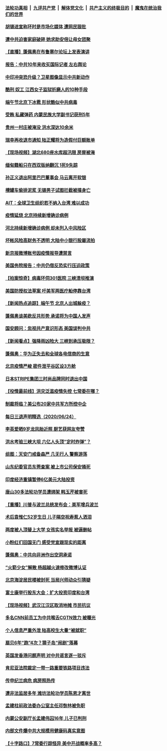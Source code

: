 ####  [法轮功真相](../../../../basic/blob/master/README.md?t=06260102) &nbsp;|&nbsp; [九评共产党](../../../../9ping.md/blob/master/README.md?t=06260102) &nbsp;|&nbsp; [解体党文化](../../../../jtdwh.md/blob/master/README.md?t=06260102)  &nbsp;|&nbsp; [共产主义的终极目的](../../../../gczydzjmd.md/blob/master/README.md?t=06260102) &nbsp;|&nbsp; [魔鬼在统治我们的世界](../../../../mgztzwmdsj.md/blob/master/README.md?t=06260102) 

#### [胡锡进宣称环时是市场化媒体 遭网民狠批](../pages/nsc413/n12211888.md?t=06260102) 

#### [遭中共迫害家庭破碎 她求助安倍让母女团聚](../pages/nsc413/n12211978.md?t=06260102) 

#### [【直播】蓬佩奥在布鲁塞尔论坛上发表演讲](../pages/nsc413/n12211937.md?t=06260102) 

#### [报告：中共10年来收买国际记者 左右舆论](../pages/nsc413/n12211954.md?t=06260102) 


#### [中印冲突恐升级？卫星图像显示中共新动作](../pages/nsc413/n12211793.md?t=06260102) 

#### [酷刑 奴工 江西女子监狱折磨人的10种手段](../pages/nsc413/n12209591.md?t=06260102) 

#### [端午节北京下冰雹 形状酷似中共病毒](../pages/nsc413/n12211676.md?t=06260102) 

#### [受贿 私藏弹药 内蒙民族大学副书记获刑5年](../pages/nsc413/n12211294.md?t=06260102) 

#### [贵州一村庄被淹没 洪水深达10余米](../pages/nsc413/n12211486.md?t=06260102) 

#### [瑞幸再收退市通知 陆正耀将为造假付巨额账单](../pages/nsc413/n12211075.md?t=06260102) 

#### [【现场视频】湖北680座水库超汛限 房屋被淹](../pages/nsc413/n12211217.md?t=06260102) 

#### [缅甸籍船只在西双版纳翻沉 1死9失踪](../pages/nsc413/n12211562.md?t=06260102) 

#### [孙正义退出阿里巴巴董事会 马云离开软银](../pages/nsc413/n12211625.md?t=06260102) 

#### [槽罐车偷排泥浆 无锡男子试图拦截被撞身亡](../pages/nsc413/n12211524.md?t=06260102) 

#### [AIT：全球卫生组织若不纳入台湾 难以成功](../pages/nsc413/n12211166.md?t=06260102) 

#### [疫情延烧 北京持续新增确诊病例](../pages/nsc413/n12211104.md?t=06260102) 

#### [河北持续新增确诊病例 却未列入中风险区](../pages/nsc413/n12210981.md?t=06260102) 

#### [坏帐风险高财务不透明 大陆中小银行股屡流拍](../pages/nsc413/n12210606.md?t=06260102) 

#### [新京报微博账号因疫情报导遭禁言](../pages/nsc413/n12211090.md?t=06260102) 

#### [美国务院报告：中共仍借反恐实行压迫政策](../pages/nsc413/n12211187.md?t=06260102) 

#### [【拍案惊奇】病毒环伺301医院 三峡溃坝推演](../pages/nsc413/n12211003.md?t=06260102) 

#### [美国防授权法草案 吁美军两医疗船停靠台湾](../pages/nsc413/n12210892.md?t=06260102) 

#### [【新闻热点追踪】端午节 北京人出城躲疫？](../pages/nsc413/n12211079.md?t=06260102) 

#### [蓬佩奥谈美欧反共形势 承诺将为中国人发声](../pages/nsc413/n12210798.md?t=06260102) 

#### [国安顾问：忽视共产意识形态 美国误判中共](../pages/nsc413/n12210262.md?t=06260102) 

#### [【新闻看点】强降雨凶险大 三峡到承压极限？](../pages/nsc413/n12210002.md?t=06260102) 

#### [蓬佩奥：华为正失去和全球各电信商的生意](../pages/nsc413/n12210172.md?t=06260102) 

#### [北京疫情严峻 密件泄平谷区设3方舱](../pages/nsc413/n12210278.md?t=06260102) 

#### [日本STRIPE集团三时尚品牌同时退出中国](../pages/nsc413/n12210423.md?t=06260102) 

#### [【役情最前线】洪灾泛滥疫情失控 七常委在哪？](../pages/nsc413/n12209889.md?t=06260102) 

#### [制裁将临？美公布20家中共军方所控中企](../pages/nsc413/n12210247.md?t=06260102) 

#### [每日三退声明精选（2020/06/24）](../pages/nsc413/n12210494.md?t=06260102) 

#### [李英爱晒9岁龙凤胎近照 厨艺获网友夸赞](../pages/nsc413/n12210389.md?t=06260102) 

#### [洪水考验三峡大坝 六亿人头顶“定时炸弹”？](../pages/nsc413/n12210179.md?t=06260102) 

#### [组图：天安门戒备森严 几无行人 警察游荡](../pages/nsc413/n12210157.md?t=06260102) 

#### [山东纪委官员东莞查案 被上市公司保安捅死](../pages/nsc413/n12209948.md?t=06260102) 

#### [印度经济重镇暂停6亿美元大陆投资](../pages/nsc413/n12210153.md?t=06260102) 

#### [唐山30多法轮功学员遭绑架 韩玉芹被害死](../pages/nsc413/n12209162.md?t=06260102) 

#### [【重播】川普与波兰总统发布会：美军增兵波兰](../pages/nsc413/n12209733.md?t=06260102) 

#### [术后袁惟仁52岁生日 儿子隔空祝寿惹人洒泪](../pages/nsc413/n12210154.md?t=06260102) 

#### [两度被人顶替上大学 女孩实名举报 被逼删帖](../pages/nsc413/n12210297.md?t=06260102) 

#### [小粉红们回国无门 感受党宣跟现实的距离](../pages/nsc413/n12210126.md?t=06260102) 

#### [蓬佩奥：中共向非洲作出空洞承诺](../pages/nsc413/n12210177.md?t=06260102) 

#### [“火箭少女”解散 杨超越火速修改微博认证](../pages/nsc413/n12209963.md?t=06260102) 

#### [北京海淀居民楼被封死 当局兴师动众引猜疑](../pages/nsc413/n12210116.md?t=06260102) 

#### [富士康举行股东大会：扩大投资印度和台湾](../pages/nsc413/n12210064.md?t=06260102) 

#### [【现场视频】武汉江汉区取消地摊 市民抗议](../pages/nsc413/n12210076.md?t=06260102) 

#### [多名CNN前员工为中共喉舌CGTN效力 被曝光](../pages/nsc413/n12209805.md?t=06260102) 

#### [个人信息严重外泄 陆高校生大量“被就职”](../pages/nsc413/n12209925.md?t=06260102) 

#### [扇贝6年“跑”4次？獐子岛“闹剧”落幕](../pages/nsc413/n12209843.md?t=06260102) 

#### [英国发香港问题声明 对中共谣言逐一驳斥](../pages/nsc413/n12209623.md?t=06260102) 

#### [肯尼亚法院裁定一带一路重要铁路项目违法](../pages/nsc413/n12209842.md?t=06260102) 

#### [传申纪兰病危 病房照热传](../pages/nsc413/n12209761.md?t=06260102) 

#### [遭非法监居多年 潍坊法轮功学员陈恩才离世](../pages/nsc413/n12206539.md?t=06260102) 

#### [孟建柱前政法委办公室主任邓恢林被免职](../pages/nsc413/n12209546.md?t=06260102) 

#### [内蒙公安副厅长孟建伟囚16年 儿子已判刑](../pages/nsc413/n12209444.md?t=06260102) 

#### [内部文件爆中共大规模用健康码真实意图](../pages/nsc413/n12209286.md?t=06260102) 


#### [【十字路口】7常委行踪怪异 美中开战概率多高？](../pages/nsc413/n12208020.md?t=06260102) 

